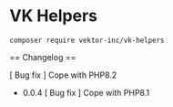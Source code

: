 # VK Helpers

```
composer require vektor-inc/vk-helpers
```

== Changelog ==

  [ Bug fix ] Cope with PHP8.2

* 0.0.4
  [ Bug fix ] Cope with PHP8.1